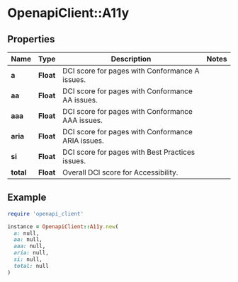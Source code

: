 # OpenapiClient::A11y

## Properties

| Name | Type | Description | Notes |
| ---- | ---- | ----------- | ----- |
| **a** | **Float** | DCI score for pages with Conformance A issues. |  |
| **aa** | **Float** | DCI score for pages with Conformance AA issues. |  |
| **aaa** | **Float** | DCI score for pages with Conformance AAA issues. |  |
| **aria** | **Float** | DCI score for pages with Conformance ARIA issues. |  |
| **si** | **Float** | DCI score for pages with Best Practices issues. |  |
| **total** | **Float** | Overall DCI score for Accessibility.   |  |

## Example

```ruby
require 'openapi_client'

instance = OpenapiClient::A11y.new(
  a: null,
  aa: null,
  aaa: null,
  aria: null,
  si: null,
  total: null
)
```

